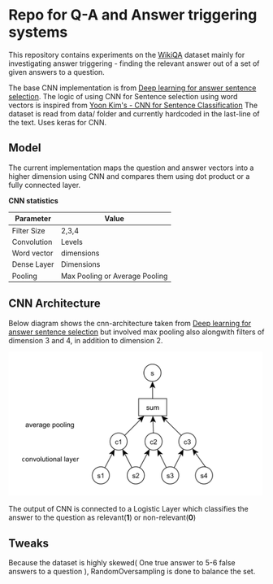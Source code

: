# Repo for Q-A and Answer triggering systems
This repository contains experiments on the [WikiQA](https://www.microsoft.com/en-us/research/publication/wikiqa-a-challenge-dataset-for-open-domain-question-answering/) dataset
mainly for investigating answer triggering - finding the relevant answer out of
a set of given answers to a question.

The base CNN implementation is from [Deep learning for answer sentence selection](https://arxiv.org/pdf/1412.1632.pdf).
The logic of using CNN for Sentence selection using word vectors is inspired
from [Yoon Kim's - CNN for Sentence Classification](http://www.aclweb.org/anthology/D14-1181)
The dataset is read from data/ folder and currently hardcoded in the last-line of the text.
Uses keras for CNN.

## Model

The current implementation maps the question and answer vectors into a higher
dimension using CNN and compares them using dot product or a fully connected
layer.

**CNN statistics**

|Parameter|Value|
|---------|-----|
|Filter Size|2,3,4|
|Convolution|Levels|1|
|Word vector|dimensions|300|
|Dense Layer|Dimensions|100|
|Pooling|Max Pooling or Average Pooling|

## CNN Architecture

Below diagram shows the cnn-architecture taken from [Deep learning for answer
sentence selection](https://arxiv.org/pdf/1412.1632.pdf) but involved max
pooling also alongwith filters of dimension 3 and 4, in addition to dimension 2.

<img src="model_img.png" width="500px">

The output of CNN is connected to a Logistic Layer which classifies the answer
to the question as relevant(**1**) or non-relevant(**0**)

## Tweaks

Because the dataset is highly skewed( One true answer to 5-6 false answers to a
question ), RandomOversampling is done to balance the set.
